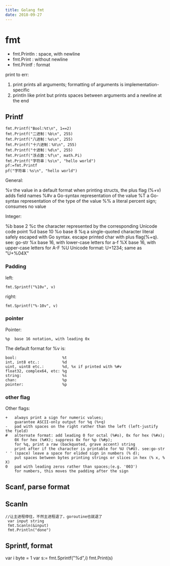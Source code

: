 ```yaml
---
title: Golang fmt
date: 2018-09-27
---
```

# fmt

- fmt.Println : space, with newline
- fmt.Print : without newline
- fmt.Printf : format

print to err:
1. print      prints all arguments; formatting of arguments is implementation-specific
2. println    like print but prints spaces between arguments and a newline at the end

## Printf

    fmt.Printf("Bool:%t\n", 1==2)
    fmt.Printf("二进制：%b\n", 255)
    fmt.Printf("八进制：%o\n", 255)
    fmt.Printf("十六进制：%X\n", 255)
    fmt.Printf("十进制：%d\n", 255)
    fmt.Printf("浮点数：%f\n", math.Pi)
    fmt.Printf("字符串：%s\n", "hello world")
    pf:=fmt.Printf
    pf("字符串：%s\n", "hello world")

General:

  %v	the value in a default format
  	when printing structs, the plus flag (%+v) adds field names
  %#v	a Go-syntax representation of the value
  %T	a Go-syntax representation of the type of the value
  %%	a literal percent sign; consumes no value

Integer:

  %b	base 2
  %c	the character represented by the corresponding Unicode code point
  %d	base 10
  %o	base 8
  %q	a single-quoted character literal safely escaped with Go syntax.
  	escape printed char with plus flag(%+q). see: go-str
  %x	base 16, with lower-case letters for a-f
  %X	base 16, with upper-case letters for A-F
  %U	Unicode format: U+1234; same as "U+%04X"

### Padding
left:

    fmt.Sprintf("%10v", v)

right:

    fmt.Sprintf("%-10v", v)

### pointer
Pointer:

	%p	base 16 notation, with leading 0x

The default format for %v is:

	bool:                    %t
	int, int8 etc.:          %d
	uint, uint8 etc.:        %d, %x if printed with %#v
	float32, complex64, etc: %g
	string:                  %s
	chan:                    %p
	pointer:                 %p

### other flag
Other flags:

	+	always print a sign for numeric values;
		guarantee ASCII-only output for %q (%+q)
	-	pad with spaces on the right rather than the left (left-justify the field)
	#	alternate format: add leading 0 for octal (%#o), 0x for hex (%#x);
		0X for hex (%#X); suppress 0x for %p (%#p);
		for %q, print a raw (backquoted, grave accent) string
		print after if the character is printable for %U (%#U). see:go-str
	' '	(space) leave a space for elided sign in numbers (% d);
		put spaces between bytes printing strings or slices in hex (% x, % X)
	0	pad with leading zeros rather than spaces;(e.g. '003')
		for numbers, this moves the padding after the sign

## Scanf, parse format
## Scanln

	//让主进程停住，不然主进程退了，goroutine也就退了
	 var input string
	 fmt.Scanln(&input)
	 fmt.Println("done")

## Sprintf, format

  var i byte = 1
  var s:= fmt.Sprintf("%d",i)
  fmt.Print(s)